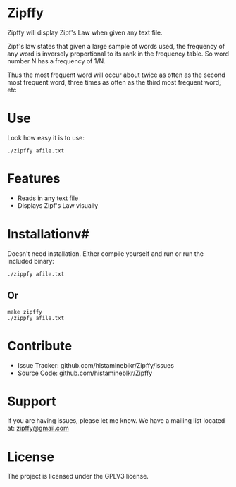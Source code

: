 # Zipffy #
Zipffy will display Zipf's Law when given any text file.

Zipf's law states that given a large sample of words used, the frequency of any
word is inversely proportional to its rank in the frequency table. So word
number N has a frequency of 1/N.

Thus the most frequent word will occur about twice as often as the second most
frequent word, three times as often as the third most frequent word, etc

# Use #
Look how easy it is to use:

    ./zipffy afile.txt

# Features #
- Reads in any text file
- Displays Zipf's Law visually

# Installationv#
Doesn't need installation. Either compile yourself and run or run the included
binary:

    ./zippfy afile.txt

## Or ##

    make zipffy
    ./zippfy afile.txt

# Contribute #
- Issue Tracker: github.com/histamineblkr/Zipffy/issues
- Source Code: github.com/histamineblkr/Zipffy

# Support #
If you are having issues, please let me know.
We have a mailing list located at: zipffy@gmail.com

# License #
The project is licensed under the GPLV3 license.
